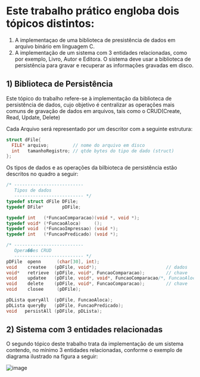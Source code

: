 # Este trabalho prático engloba dois tópicos distintos:
1) A implementaçao de uma biblioteca de presistência de dados em arquivo binário em
linguagem C.
2) A implementação de um sistema com 3 entidades relacionadas, como por exemplo, Livro,
Autor e Editora. O sistema deve usar a biblioteca de persistência para gravar e recuperar
as informações gravadas em disco.

## 1) Biblioteca de Persistência
Este tópico do trabalho refere-se à implementação da biblioteca de persistência de dados, cujo objetivo é centralizar as operações mais comuns de gravação de dados em arquivos, tais como o CRUD(Create, Read, Update, Delete)

Cada Arquivo será representado por um descritor com a seguinte estrutura:

```c
struct dFile{
  FILE* arquivo;         // nome do arquivo em disco
  int   tamanhoRegistro; // qtde bytes do tipo de dado (struct)
};
```

Os tipos de dados e as operações da bilbioteca de persistência estão descritos no quadro a seguir: 

```c
/* --------------------------
   Tipos de dados
   -------------------------- */
typedef struct dFile DFile;
typedef DFile*       pDFile;

typedef int   (*FuncaoComparacao)(void *, void *);
typedef void* (*FuncaoAloca)     ();
typedef void  (*FuncaoImpressao) (void *);
typedef int   (*FuncaoPredicado) (void *);

/* --------------------------
   Opera��es CRUD
   -------------------------- */
pDFile  openn      (char[30], int);
void    createe   (pDFile, void*);                          // dados
void*   retrieve  (pDFile, void*, FuncaoComparacao);        // chave
void    updatee   (pDFile, void*, void*, FuncaoComparacao/*, FuncaoAloca*/); // chave e os dados
void    delete    (pDFile, void*, FuncaoComparacao);        // chave
void    closee     (pDFile);

pDLista queryAll  (pDFile, FuncaoAloca);
pDLista queryBy   (pDFile, FuncaoPredicado);
void   persistAll (pDFile, pDLista);
```

## 2) Sistema com 3 entidades relacionadas
O segundo tópico deste trabalho trata da implementação de um sistema contendo, no mínimo 3 entidades relacionadas, conforme o exemplo de diagrama ilustrado na figura a seguir:

![image](https://github.com/user-attachments/assets/71ffe62b-b899-4d03-8271-cda4bd091b73)
